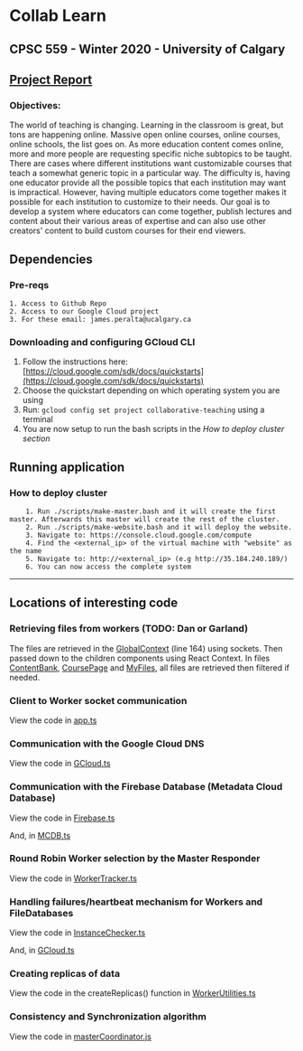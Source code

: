 # Collab Learn

## CPSC 559 - Winter 2020 - University of Calgary

## [Project Report](https://docs.google.com/document/d/15WRIsnDSgVsa8hN_qVMm7-i2BiZFfYet_vmvUNrVUc8/edit?usp=sharing)

### Objectives:

The world of teaching is changing. Learning in the classroom is great, but tons are happening
online. Massive open online courses, online courses, online schools, the list goes on. As more
education content comes online, more and more people are requesting specific niche subtopics
to be taught. There are cases where different institutions want customizable courses that teach
a somewhat generic topic in a particular way. The difficulty is, having one educator provide all
the possible topics that each institution may want is impractical. However, having multiple
educators come together makes it possible for each institution to customize to their needs. Our
goal is to develop a system where educators can come together, publish lectures and content
about their various areas of expertise and can also use other creators&#39; content to build custom
courses for their end viewers.

## Dependencies

### Pre-reqs

```
1. Access to Github Repo
2. Access to our Google Cloud project
3. For these email: james.peralta@ucalgary.ca
```

### Downloading and configuring GCloud CLI

1. Follow the instructions here: [https://cloud.google.com/sdk/docs/quickstarts](https://cloud.google.com/sdk/docs/quickstarts)
2. Choose the quickstart depending on which operating system you are using
3. Run: `gcloud config set project collaborative-teaching` using a terminal
4. You are now setup to run the bash scripts in the _How to deploy cluster section_

## Running application

### How to deploy cluster

```
    1. Run ./scripts/make-master.bash and it will create the first master. Afterwards this master will create the rest of the cluster.
    2. Run ./scripts/make-website.bash and it will deploy the website.
    3. Navigate to: https://console.cloud.google.com/compute
    4. Find the <external_ip> of the virtual machine with "website" as the name
    5. Navigate to: http://<external_ip> (e.g http://35.184.240.189/)
    6. You can now access the complete system
```

---

## Locations of interesting code

### Retrieving files from workers (TODO: Dan or Garland)

The files are retrieved in the [GlobalContext](./client/src/GlobalContext.tsx) (line 164) using sockets.
Then passed down to the children components using React Context.
In files [ContentBank](./client/src/ContentBank.jsx), [CoursePage](./client/src/CoursePage.jsx) and [MyFiles](./client/src/MyFiles.jsx), all files are retrieved then filtered if needed.

### Client to Worker socket communication

View the code in [app.ts](./worker/src/app.ts)

### Communication with the Google Cloud DNS

View the code in [GCloud.ts](./master/src/GCloud.ts)

### Communication with the Firebase Database (Metadata Cloud Database)

View the code in [Firebase.ts](./master/src/Firebase.ts)

And, in [MCDB.ts](./master/src/MCDB.ts)

### Round Robin Worker selection by the Master Responder

View the code in [WorkerTracker.ts](./master/src/WorkerTracker.ts)

### Handling failures/heartbeat mechanism for Workers and FileDatabases

View the code in [InstanceChecker.ts](./master/src/InstanceChecker.ts)

And, in [GCloud.ts](./master/src/GCloud.ts)

### Creating replicas of data

View the code in the createReplicas() function in [WorkerUtilities.ts](./worker/src/HelperFunctions/WorkerUtilities.ts)

### Consistency and Synchronization algorithm

View the code in [masterCoordinator.js](./master/src/masterCoordinator.js)
